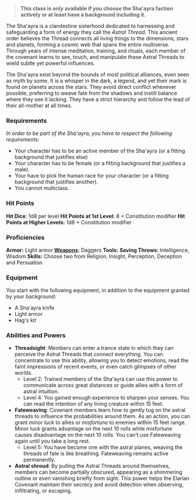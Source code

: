> **This class is only available if you choose the Sha'ayra faction actively or at least have a background including it.**

The Sha'ayra is a clandestine sisterhood dedicated to harnessing and safeguarding a form of energy they call the _Astral Thread_. This ancient order believes the Thread connects all living things to the dimensions, stars and planets, forming a cosmic web that spans the entire multiverse. Through years of intense meditation, training, and rituals, each member of the covenant learns to see, touch, and manipulate these Astral Threads to wield subtle yet powerful influences.

The Sha'ayra exist beyond the bounds of most political alliances, even seen as myth by some. It is a whisper in the dark, a legend, and yet their mark is found on planets across the stars. They avoid direct conflict whenever possible, preferring to weave fate from the shadows and instill balance where they see it lacking. They have a strict hierarchy and follow the lead of their all-mother at all times.

### Requirements
*In order to be part of the Sha'ayra, you have to respect the following requirements:*
- Your character has to be an active member of the Sha'ayra (or a fitting background that justifies else)
- Your character has to be female (or a fitting background that justifies a male).
- Your have to pick the human race for your character (or a fitting background that justifies another).
- You cannot multiclass.

### Hit Points
**Hit Dice**: 1d8 per level
**Hit Points at 1st Level:** 8 + Constitution modifier
**Hit Points at Higher Levels:** 1d8 + Constitution modifier

### Proficiencies
**Armor:** Light armor
**[Weapons](Weapons.md):** Daggers
**Tools:** 
**Saving Throws:** Intelligence, Wisdom
**Skills:** Choose two from Religion, Insight, Perception, Deception and Persuation

### Equipment
You start with the following equipment, in addition to the equipment granted by your background:
- A Sha'ayra knife
- Light armor
- Hag's kit

### Abilities and Powers
- **Threadsight**: Members can enter a trance state in which they can perceive the Astral Threads that connect everything. You can concentrate to use this ability, allowing you to detect emotions, read the faint impressions of recent events, or even catch glimpses of other worlds.
	- Level 2: Trained members of the Sha'ayra can use this power to communicate across great distances or guide allies with a form of astral intuition.
	- Level 4: You gained enough experience to sharpen your senses. You can read the intention of any living creature within 15 feet.
- **Fateweaving**: Covenant members learn how to gently tug on the astral threads to influence the probabilities around them. As an action, you can grant *minor luck* to allies or *misfortune* to enemies within 15 feet range. Minor luck grants advantage on the next 10 rolls while misfortune causes disadvantage on the next 10 rolls. You can't use Fateweaving again until you take a long rest.
	- Level 5: You have become one with the astral planes, weaving the threads of fate is like breathing. Fateweaving remains active permanently.
- **Astral shroud**: By pulling the Astral Threads around themselves, members can become partially obscured, appearing as a shimmering outline or even vanishing briefly from sight. This power helps the Elarian Covenant maintain their secrecy and avoid detection when observing, infiltrating, or escaping.

